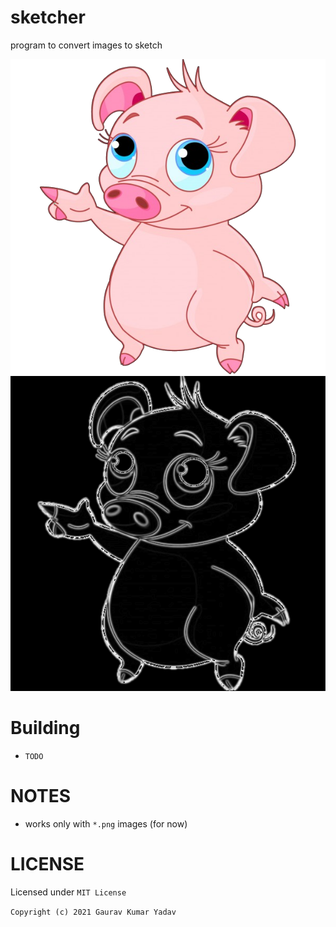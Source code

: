 # sketcher
program to convert images to sketch

![Alt text](pig.png?raw=true "original")
![Alt text](pig_sketch.png?raw=true "sketch")

# Building
* `TODO`

# NOTES
* works only with `*.png` images (for now)

# LICENSE
Licensed under `MIT License`

`Copyright (c) 2021 Gaurav Kumar Yadav`
